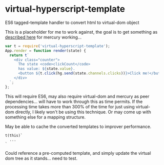 # virtual-hyperscript-template
ES6 tagged-template handler to convert html to virtual-dom object

This is a placeholder for me to work against, the goal is to get something as [described here](https://github.com/Raynos/mercury/issues/130) for mercury working...

```js
var t = require('virtual-hyperscript-template');
App.render = function render(state) {
  return t`
    <div class="counter">
      The state <code>clickCount</code>
      has value: ${state.value}.
      <button ${t.click(hg.send(state.channels.clicks))}>Click me!</button>
    </div>
  `;
};
```

This will require ES6, may also require virtual-dom and mercury as peer dependencies... will have to work through this as time permits.  If the processing time takes more than 300% of the time for just using virtual-dom directly, I likely won't be using this technique.  Or may come up with something else for a mapping structure.

May be able to cache the converted templates to improver performance.

```
t(this)`
  ...
`
```

Could reference a pre-computed template, and simply update the virtual dom tree as it stands... need to test.
